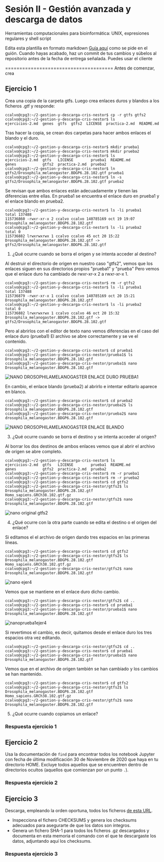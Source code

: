 # Sesión II - Gestión avanzada y descarga de datos
Herramientas computacionales para bioinformática: UNIX, expresiones regulares y shell script

Edita esta plantilla en formato markdown [Guía aquí](https://guides.github.com/features/mastering-markdown/) como se pide en el guión. 
Cuando hayas acabado, haz un commit de tus cambios y súbelos al repositorio antes de la fecha de entrega señalada. 
Puedes usar el cliente 

======================================
Antes de comenzar, crea


## Ejercicio 1
Crea una copia de la carpeta gtfs. Luego crea enlaces duros y blandos a los ficheros .gtf y responde:

```
ccalvo@cpg3:~/2-gestion-y-descarga-cris-nestor$ cp -r gtfs gtfs2
ccalvo@cpg3:~/2-gestion-y-descarga-cris-nestor$ ls
ejercicios-2.md  genes  gtfs  gtfs2  LICENSE  practica-2.md  README.md
```
Tras hacer la copia, se crean dos carpetas para hacer ambos enlaces el blando y el duro.

```
ccalvo@cpg3:~/2-gestion-y-descarga-cris-nestor$ mkdir prueba1
ccalvo@cpg3:~/2-gestion-y-descarga-cris-nestor$ mkdir prueba2
ccalvo@cpg3:~/2-gestion-y-descarga-cris-nestor$ ls
ejercicios-2.md  gtfs   LICENSE        prueba1  README.md
genes            gtfs2  practica-2.md  prueba2
ccalvo@cpg3:~/2-gestion-y-descarga-cris-nestor$ ln gtfs2/Drosophila_melanogaster.BDGP6.28.102.gtf prueba1
ccalvo@cpg3:~/2-gestion-y-descarga-cris-nestor$ ln -s  gtfs2/Drosophila_melanogaster.BDGP6.28.102.gtf prueba2
```
Se revisan que ambos enlaces están adecuadamente y tienen las diferencias entre ellas. En prueba1 se encuentra el enlace duro en prueba1 y el enlace blando en prueba2.
```
ccalvo@cpg3:~/2-gestion-y-descarga-cris-nestor$ ls -li prueba1
total 137488
115736860 -rwxr-xr-x 2 ccalvo ccalvo 140785169 oct 19 19:07 Drosophila_melanogaster.BDGP6.28.102.gtf
ccalvo@cpg3:~/2-gestion-y-descarga-cris-nestor$ ls -li prueba2
total 0
115736882 lrwxrwxrwx 1 ccalvo ccalvo 45 oct 20 15:22 Drosophila_melanogaster.BDGP6.28.102.gtf -> gtfs2/Drosophila_melanogaster.BDGP6.28.102.gtf
```

1. ¿Qué ocurre cuando se borra el origen y se intenta acceder al destino?

Al destruir el directorio de origen en nuestro caso "gtfs2", vemos que los enlaces siguen en sus directorios propios "prueba1" y "prueba"
Pero vemos que el enlace duro ha cambiado de rwxr-xr-x 2 a rwxr-xr-x 1.


```
ccalvo@cpg3:~/2-gestion-y-descarga-cris-nestor$ rm -r gtfs2
ccalvo@cpg3:~/2-gestion-y-descarga-cris-nestor$ ls -li prueba1
total 137488
115736879 -rwxr-xr-x 1 ccalvo ccalvo 140785169 oct 20 15:21 Drosophila_melanogaster.BDGP6.28.102.gtf
ccalvo@cpg3:~/2-gestion-y-descarga-cris-nestor$ ls -li prueba2
total 0
115736882 lrwxrwxrwx 1 ccalvo ccalvo 46 oct 20 15:32 Drosophila_melanogaster.BDGP6.28.102.gtf -> gtfs2/Drosophila_melanogaster.BDGP6.28.102.gtf
```
Pero al abrirlos con el editor de texto nano vemos diferencias en el caso del enlace duro (prueba1)
El archivo se abre correctamente y se ve el contenido.

```
ccalvo@cpg3:~/2-gestion-y-descarga-cris-nestor$ cd prueba1
ccalvo@cpg3:~/2-gestion-y-descarga-cris-nestor/prueba1$ ls
Drosophila_melanogaster.BDGP6.28.102.gtf
ccalvo@cpg3:~/2-gestion-y-descarga-cris-nestor/prueba1$ nano Drosophila_melanogaster.BDGP6.28.102.gtf
```

![NANO DROSOPHILAMELANOGASTER ENLACE DURO PRUEBA1](https://user-images.githubusercontent.com/92113002/138104995-313ad56b-2b68-4962-be03-fa9f8857b7e3.png)

En cambio, el enlace blando (prueba2) al abrirlo e intentar editarlo aparece en blanco.

```
ccalvo@cpg3:~/2-gestion-y-descarga-cris-nestor$ cd prueba2
ccalvo@cpg3:~/2-gestion-y-descarga-cris-nestor/prueba2$ ls
Drosophila_melanogaster.BDGP6.28.102.gtf
ccalvo@cpg3:~/2-gestion-y-descarga-cris-nestor/prueba2$ nano drosophila_melanogaster.BDGP6.28.102.gtf
```

![NANO DROSOPHILAMELANOGASTER ENLACE BLANDO](https://user-images.githubusercontent.com/92113002/138105155-3695168e-f53f-441b-a461-03ad6919aea9.png)

3. ¿Qué ocurre cuando se borra el destino y se intenta acceder al origen?

Al borrar los dos destinos de ambos enlaces vemos que al abrir el archivo de origen se abre completo.

```
ccalvo@cpg3:~/2-gestion-y-descarga-cris-nestor$ ls
ejercicios-2.md  gtfs   LICENSE        prueba1  README.md
genes            gtfs2  practica-2.md  prueba2
ccalvo@cpg3:~/2-gestion-y-descarga-cris-nestor$ rm -r prueba1
ccalvo@cpg3:~/2-gestion-y-descarga-cris-nestor$ rm -r prueba2
ccalvo@cpg3:~/2-gestion-y-descarga-cris-nestor$ cd gtfs2
ccalvo@cpg3:~/2-gestion-y-descarga-cris-nestor/gtfs2$ ls
Drosophila_melanogaster.BDGP6.28.102.gtf  Homo_sapiens.GRCh38.102.gtf.gz
ccalvo@cpg3:~/2-gestion-y-descarga-cris-nestor/gtfs2$ nano Drosophila_melanogaster.BDGP6.28.102.gtf
```
![nano original gtfs2](https://user-images.githubusercontent.com/92113002/138108677-57c805d4-f957-4846-acf8-029fec56f7c6.png)


4. ¿Qué ocurre con la otra parte cuando se edita el destino o el origen del enlace?

Si editamos el el archivo de origen dando tres espacios en las primeras líneas.
```
ccalvo@cpg3:~/2-gestion-y-descarga-cris-nestor$ cd gtfs2
ccalvo@cpg3:~/2-gestion-y-descarga-cris-nestor/gtfs2$ ls
Drosophila_melanogaster.BDGP6.28.102.gtf  Homo_sapiens.GRCh38.102.gtf.gz
ccalvo@cpg3:~/2-gestion-y-descarga-cris-nestor/gtfs2$ nano Drosophila_melanogaster.BDGP6.28.102.gtf
```
![nano ejer4](https://user-images.githubusercontent.com/92113002/138236618-b4304b6a-733d-4f7c-be93-e0265f6cbfc1.png)

Vemos que se mantiene en el enlace duro dicho cambio.
```
ccalvo@cpg3:~/2-gestion-y-descarga-cris-nestor/gtfs2$ cd ..
ccalvo@cpg3:~/2-gestion-y-descarga-cris-nestor$ cd prueba1
ccalvo@cpg3:~/2-gestion-y-descarga-cris-nestor/prueba1$ nano Drosophila_melanogaster.BDGP6.28.102.gtf
```
![nanoprueba1ejer4](https://user-images.githubusercontent.com/92113002/138236631-06587d3b-46b2-4ea0-b193-02ed0b17e27c.png)

Si revertimos el cambio, es decir, quitamos desde el enlace duro los tres espacios otra vez editando.
```
ccalvo@cpg3:~/2-gestion-y-descarga-cris-nestor/gtfs2$ cd ..
ccalvo@cpg3:~/2-gestion-y-descarga-cris-nestor$ cd prueba1
ccalvo@cpg3:~/2-gestion-y-descarga-cris-nestor/prueba1$ nano Drosophila_melanogaster.BDGP6.28.102.gtf
```


Vemos que en el archivo de origen también se han cambiado y los cambios se han mantenido.

```
ccalvo@cpg3:~/2-gestion-y-descarga-cris-nestor$ cd gtfs2
ccalvo@cpg3:~/2-gestion-y-descarga-cris-nestor/gtfs2$ ls
Drosophila_melanogaster.BDGP6.28.102.gtf  Homo_sapiens.GRCh38.102.gtf.gz
ccalvo@cpg3:~/2-gestion-y-descarga-cris-nestor/gtfs2$ nano Drosophila_melanogaster.BDGP6.28.102.gtf
```

5. ¿Qué ocurre cuando copiamos un enlace?

### Respuesta ejercicio 1

## Ejercicio 2
Usa la documentación de `find` para encontrar todos los notebook Jupyter con fecha de última modificación 30 de Noviembre de 2020 que haya en tu directorio HOME. Excluye todos aquellos que se encuentren dentro de directorios ocultos (aquellos que comienzan por un punto `.`). 

### Respuesta ejercicio 2


## Ejercicio 3
Descarga, empleando la orden oportuna, todos los ficheros [de esta URL](ftp://ftp.ensembl.org/pub/release-102/gtf/accipiter_nisus/). 
- Inspecciona el fichero CHECKSUMS y genera los checksums adecuados para asegurarte de que los datos son íntegros. 
- Genera un fichero SHA-1 para todos los ficheros .gz descargados y documenta en esta memoria el comando con el que te descargaste los datos, adjuntando aquí los checksums. 


### Respuesta ejercicio 3
